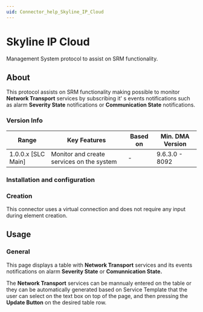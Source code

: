 ```yaml
---
uid: Connector_help_Skyline_IP_Cloud
---
```


# Skyline IP Cloud

Management System protocol to assist on SRM functionality.

## About

This protocol assists on SRM functionality making possible to monitor **Network Transport** services by subscribing it' s events notifications such as alarm **Severity State** notifications or **Communication State** notifications.

### Version Info

| **Range**            | **Key Features**                          | **Based on** | **Min. DMA Version** |
|----------------------|-------------------------------------------|--------------|----------------------|
| 1.0.0.x \[SLC Main\] | Monitor and create services on the system | \-           | 9.6.3.0 - 8092       |

### Installation and configuration

### Creation

This connector uses a virtual connection and does not require any input during element creation.

## Usage

### General

This page displays a table with **Network Transport** services and its events notifications on alarm **Severity State** or **Comunnication State.**

The **Network Transport** services can be mannualy entered on the table or they can be automatically generated based on Service Template that the user can select on the text box on top of the page, and then pressing the **Update Button** on the desired table row.
